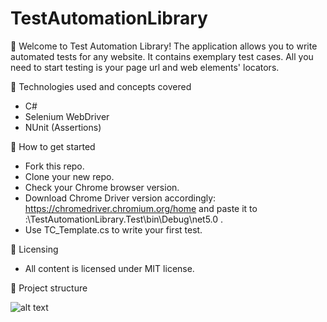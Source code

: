 # TestAutomationLibrary

:dart: Welcome to Test Automation Library!
The application allows you to write automated tests for any website. It contains exemplary test cases. All you need to start testing is your page url and web elements' locators.

:gem: Technologies used and concepts covered

* C#
* Selenium WebDriver
* NUnit (Assertions)

:gem: How to get started

* Fork this repo.
* Clone your new repo.
* Check your Chrome browser version.
* Download Chrome Driver version accordingly: https://chromedriver.chromium.org/home and paste it to :\TestAutomationLibrary.Test\bin\Debug\net5.0 .
* Use TC_Template.cs to write your first test.

:gem: Licensing
* All content is licensed under MIT license.

:gem: Project structure

![alt text](https://github.com/stat-tom/TestAutomationLibrary/blob/main/ProjectStructure.jpg)
